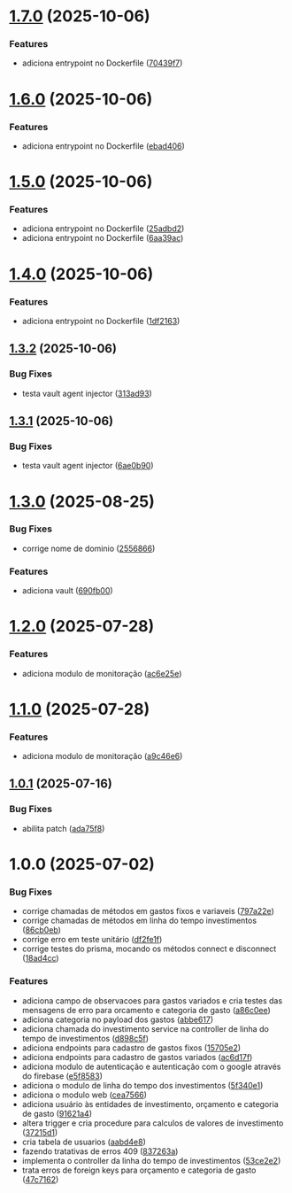 # [1.7.0](https://gitlab.com/bruninho51/projeto-controle-gastos/compare/v1.6.0...v1.7.0) (2025-10-06)


### Features

* adiciona entrypoint no Dockerfile ([70439f7](https://gitlab.com/bruninho51/projeto-controle-gastos/commit/70439f7ba59213f043723fcc47ef2b30ad1472e2))

# [1.6.0](https://gitlab.com/bruninho51/projeto-controle-gastos/compare/v1.5.0...v1.6.0) (2025-10-06)


### Features

* adiciona entrypoint no Dockerfile ([ebad406](https://gitlab.com/bruninho51/projeto-controle-gastos/commit/ebad406c0d87a048e1c007ff0e9009a3f8946a06))

# [1.5.0](https://gitlab.com/bruninho51/projeto-controle-gastos/compare/v1.4.0...v1.5.0) (2025-10-06)


### Features

* adiciona entrypoint no Dockerfile ([25adbd2](https://gitlab.com/bruninho51/projeto-controle-gastos/commit/25adbd262a37fc49c45d00356dfd673db2d72f9e))
* adiciona entrypoint no Dockerfile ([6aa39ac](https://gitlab.com/bruninho51/projeto-controle-gastos/commit/6aa39ac25df3db30430b545da59161ad2494387c))

# [1.4.0](https://gitlab.com/bruninho51/projeto-controle-gastos/compare/v1.3.2...v1.4.0) (2025-10-06)


### Features

* adiciona entrypoint no Dockerfile ([1df2163](https://gitlab.com/bruninho51/projeto-controle-gastos/commit/1df216319d6ddb79fd5c6affc259ecac3f559b52))

## [1.3.2](https://gitlab.com/bruninho51/projeto-controle-gastos/compare/v1.3.1...v1.3.2) (2025-10-06)


### Bug Fixes

* testa vault agent injector ([313ad93](https://gitlab.com/bruninho51/projeto-controle-gastos/commit/313ad9322bc921d2c8c1165c7037ffda65dc3737))

## [1.3.1](https://gitlab.com/bruninho51/projeto-controle-gastos/compare/v1.3.0...v1.3.1) (2025-10-06)


### Bug Fixes

* testa vault agent injector ([6ae0b90](https://gitlab.com/bruninho51/projeto-controle-gastos/commit/6ae0b9044df157fe3e85b43f3b0bc63ff2448bba))

# [1.3.0](https://gitlab.com/bruninho51/projeto-controle-gastos/compare/v1.2.0...v1.3.0) (2025-08-25)


### Bug Fixes

* corrige nome de dominio ([2556866](https://gitlab.com/bruninho51/projeto-controle-gastos/commit/2556866edfd1317bdfb3e12d3a3f7931fad4df90))


### Features

* adiciona vault ([690fb00](https://gitlab.com/bruninho51/projeto-controle-gastos/commit/690fb003d7ffb2540532423b6a5433a88fbcdf23))

# [1.2.0](https://gitlab.com/bruninho51/projeto-controle-gastos/compare/v1.1.0...v1.2.0) (2025-07-28)


### Features

* adiciona modulo de monitoração ([ac6e25e](https://gitlab.com/bruninho51/projeto-controle-gastos/commit/ac6e25e80acfd71e294b1181ec20a4f4f49ed4b2))

# [1.1.0](https://gitlab.com/bruninho51/projeto-controle-gastos/compare/v1.0.1...v1.1.0) (2025-07-28)


### Features

* adiciona modulo de monitoração ([a9c46e6](https://gitlab.com/bruninho51/projeto-controle-gastos/commit/a9c46e64010249c4ee547b9f0400205f941cacd0))

## [1.0.1](https://gitlab.com/bruninho51/projeto-controle-gastos/compare/v1.0.0...v1.0.1) (2025-07-16)


### Bug Fixes

* abilita patch ([ada75f8](https://gitlab.com/bruninho51/projeto-controle-gastos/commit/ada75f8d8cfd269a6fdd490b5eac3001c48f8530))

# 1.0.0 (2025-07-02)


### Bug Fixes

* corrige chamadas de métodos em gastos fixos e variaveis ([797a22e](https://gitlab.com/bruninho51/projeto-controle-gastos/commit/797a22e1693e799c5c533ce6fc30a7a1ca7e22e5))
* corrige chamadas de métodos em linha do tempo investimentos ([86cb0eb](https://gitlab.com/bruninho51/projeto-controle-gastos/commit/86cb0eb7c2f26ef97113da56bfece1da4e58b43a))
* corrige erro em teste unitário ([df2fe1f](https://gitlab.com/bruninho51/projeto-controle-gastos/commit/df2fe1ff52715ff1aa1817e40455240c936b2b4a))
* corrige testes do prisma, mocando os métodos connect e disconnect ([18ad4cc](https://gitlab.com/bruninho51/projeto-controle-gastos/commit/18ad4cc50b5da4a61b3f2374e39d6cd5d6ae89cb))


### Features

* adiciona campo de observacoes para gastos variados e cria testes das mensagens de erro para orcamento e categoria de gasto ([a86c0ee](https://gitlab.com/bruninho51/projeto-controle-gastos/commit/a86c0ee0fa07f89557b6b5595f02af11d445b377))
* adiciona categoria no payload dos gastos ([abbe617](https://gitlab.com/bruninho51/projeto-controle-gastos/commit/abbe6177dd976b4eccbcbf2aa7ec7d932ea2cfe8))
* adiciona chamada do investimento service na controller de linha do tempo de investimentos ([d898c5f](https://gitlab.com/bruninho51/projeto-controle-gastos/commit/d898c5f8da970548eac9c340bd4c87f58828880f))
* adiciona endpoints para cadastro de gastos fixos ([15705e2](https://gitlab.com/bruninho51/projeto-controle-gastos/commit/15705e2afa07ef279a2a378121f237b248456571))
* adiciona endpoints para cadastro de gastos variados ([ac6d17f](https://gitlab.com/bruninho51/projeto-controle-gastos/commit/ac6d17f251ac144dac0088ceadb808d2ffe271f5))
* adiciona modulo de autenticação e autenticação com o google através do firebase ([e5f8583](https://gitlab.com/bruninho51/projeto-controle-gastos/commit/e5f8583a7339be82178d71e07efe2ea5d212f313))
* adiciona o modulo de linha do tempo dos investimentos ([5f340e1](https://gitlab.com/bruninho51/projeto-controle-gastos/commit/5f340e1a15a87c65e34d599b2a928e77612b9784))
* adiciona o modulo web ([cea7566](https://gitlab.com/bruninho51/projeto-controle-gastos/commit/cea7566419d36bff1e8ad8520860101988457ca4))
* adiciona usuário às entidades de investimento, orçamento e categoria de gasto ([91621a4](https://gitlab.com/bruninho51/projeto-controle-gastos/commit/91621a4c1da380eb9ac9f4c3ac8720afbfb48c40))
* altera trigger e cria procedure para calculos de valores de investimento ([37215d1](https://gitlab.com/bruninho51/projeto-controle-gastos/commit/37215d1cc64c21fec559da9fb344de0789834e96))
* cria tabela de usuarios ([aabd4e8](https://gitlab.com/bruninho51/projeto-controle-gastos/commit/aabd4e85732cb8f041e249cc5dca472070008e28))
* fazendo tratativas de erros 409 ([837263a](https://gitlab.com/bruninho51/projeto-controle-gastos/commit/837263af5ca8d5ba69f275a10e2e84c10e7118ff))
* implementa o controller da linha do tempo de investimentos ([53ce2e2](https://gitlab.com/bruninho51/projeto-controle-gastos/commit/53ce2e24099311ce4e454ef987170c7ca8a37e76))
* trata erros de foreign keys para orçamento e categoria de gasto ([47c7162](https://gitlab.com/bruninho51/projeto-controle-gastos/commit/47c71626d873aebc6e6bad2d28ec4ca92439f0bc))
